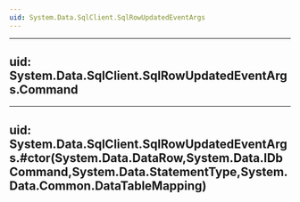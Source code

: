 ```yaml
---
uid: System.Data.SqlClient.SqlRowUpdatedEventArgs
---
```


---
uid: System.Data.SqlClient.SqlRowUpdatedEventArgs.Command
---

---
uid: System.Data.SqlClient.SqlRowUpdatedEventArgs.#ctor(System.Data.DataRow,System.Data.IDbCommand,System.Data.StatementType,System.Data.Common.DataTableMapping)
---
